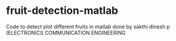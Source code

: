 # fruit-detection-matlab
Code to detect plot different fruits in matlab
done by sakthi dinesh p (ELECTRONICS COMMUNICATION ENGINEERING
